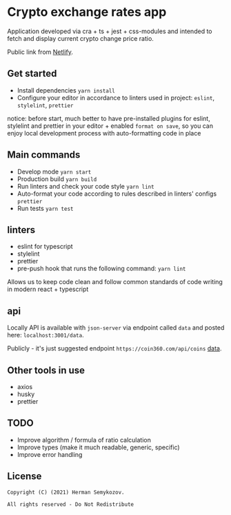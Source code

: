 # Crypto exchange rates app

Application developed via cra + ts + jest + css-modules and intended to fetch and display current crypto change price ratio.

Public link from [Netlify](https://opening-hours-calendar.netlify.app/).

## Get started
- Install dependencies `yarn install`
- Configure your editor in accordance to linters used in project: `eslint`, `stylelint`, `prettier`

notice: before start, much better to have pre-installed plugins for eslint, stylelint and prettier in your editor +
enabled `format on save`, so you can enjoy local development process with auto-formatting code in place

## Main commands
- Develop mode `yarn start`
- Production build `yarn build`
- Run linters and check your code style `yarn lint`
- Auto-format your code according to rules described in linters' configs `prettier`
- Run tests `yarn test`

## linters
- eslint for typescript
- stylelint
- prettier
- pre-push hook that runs the following command: `yarn lint`

Allows us to keep code clean and follow common standards of code writing in modern react + typescript

## api
Locally API is available with `json-server` via endpoint called `data` and
posted here: `localhost:3001/data`.

Publicly - it's just suggested endpoint `https://coin360.com/api/coins` [data](https://coin360.com/api/coins).

## Other tools in use
- axios
- husky
- prettier

## TODO

 - Improve algorithm / formula of ratio calculation
 - Improve types (make it much readable, generic, specific)
 - Improve error handling

## License

```(c)
Copyright (C) (2021) Herman Semykozov.

All rights reserved - Do Not Redistribute
```

